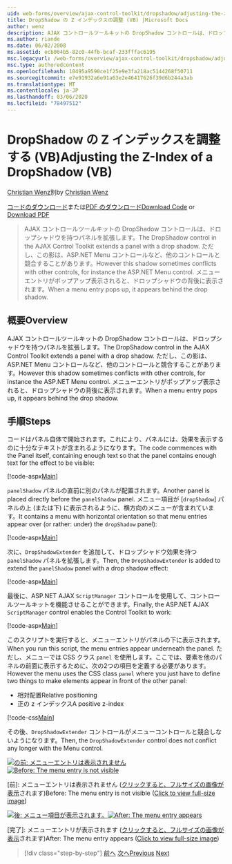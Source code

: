 ```yaml
---
uid: web-forms/overview/ajax-control-toolkit/dropshadow/adjusting-the-z-index-of-a-dropshadow-vb
title: DropShadow の Z インデックスの調整 (VB) |Microsoft Docs
author: wenz
description: AJAX コントロールツールキットの DropShadow コントロールは、ドロップシャドウを持つパネルを拡張します。 ただし、この影は、他のコントロールと競合することがあります。
ms.author: riande
ms.date: 06/02/2008
ms.assetid: ecb004b5-82c0-44fb-bcaf-233fffac6195
msc.legacyurl: /web-forms/overview/ajax-control-toolkit/dropshadow/adjusting-the-z-index-of-a-dropshadow-vb
msc.type: authoredcontent
ms.openlocfilehash: 10495a9590ce1f25e9e3fa218ac5144268f50711
ms.sourcegitcommit: e7e91932a6e91a63e2e46417626f39d6b244a3ab
ms.translationtype: MT
ms.contentlocale: ja-JP
ms.lasthandoff: 03/06/2020
ms.locfileid: "78497512"
---
```

# <a name="adjusting-the-z-index-of-a-dropshadow-vb"></a><span data-ttu-id="ccddd-104">DropShadow の Z インデックスを調整する (VB)</span><span class="sxs-lookup"><span data-stu-id="ccddd-104">Adjusting the Z-Index of a DropShadow (VB)</span></span>

<span data-ttu-id="ccddd-105">[Christian Wenz](https://github.com/wenz)別</span><span class="sxs-lookup"><span data-stu-id="ccddd-105">by [Christian Wenz](https://github.com/wenz)</span></span>

<span data-ttu-id="ccddd-106">[コードのダウンロード](https://download.microsoft.com/download/5/1/6/51652a81-500b-4f6b-88d3-617103e7941e/DropShadow1.vb.zip)または[PDF のダウンロード](https://download.microsoft.com/download/b/6/a/b6ae89ee-df69-4c87-9bfb-ad1eb2b23373/dropshadow1VB.pdf)</span><span class="sxs-lookup"><span data-stu-id="ccddd-106">[Download Code](https://download.microsoft.com/download/5/1/6/51652a81-500b-4f6b-88d3-617103e7941e/DropShadow1.vb.zip) or [Download PDF](https://download.microsoft.com/download/b/6/a/b6ae89ee-df69-4c87-9bfb-ad1eb2b23373/dropshadow1VB.pdf)</span></span>

> <span data-ttu-id="ccddd-107">AJAX コントロールツールキットの DropShadow コントロールは、ドロップシャドウを持つパネルを拡張します。</span><span class="sxs-lookup"><span data-stu-id="ccddd-107">The DropShadow control in the AJAX Control Toolkit extends a panel with a drop shadow.</span></span> <span data-ttu-id="ccddd-108">ただし、この影は、ASP.NET Menu コントロールなど、他のコントロールと競合することがあります。</span><span class="sxs-lookup"><span data-stu-id="ccddd-108">However this shadow sometimes conflicts with other controls, for instance the ASP.NET Menu control.</span></span> <span data-ttu-id="ccddd-109">メニューエントリがポップアップ表示されると、ドロップシャドウの背後に表示されます。</span><span class="sxs-lookup"><span data-stu-id="ccddd-109">When a menu entry pops up, it appears behind the drop shadow.</span></span>

## <a name="overview"></a><span data-ttu-id="ccddd-110">概要</span><span class="sxs-lookup"><span data-stu-id="ccddd-110">Overview</span></span>

<span data-ttu-id="ccddd-111">AJAX コントロールツールキットの DropShadow コントロールは、ドロップシャドウを持つパネルを拡張します。</span><span class="sxs-lookup"><span data-stu-id="ccddd-111">The DropShadow control in the AJAX Control Toolkit extends a panel with a drop shadow.</span></span> <span data-ttu-id="ccddd-112">ただし、この影は、ASP.NET Menu コントロールなど、他のコントロールと競合することがあります。</span><span class="sxs-lookup"><span data-stu-id="ccddd-112">However this shadow sometimes conflicts with other controls, for instance the ASP.NET Menu control.</span></span> <span data-ttu-id="ccddd-113">メニューエントリがポップアップ表示されると、ドロップシャドウの背後に表示されます。</span><span class="sxs-lookup"><span data-stu-id="ccddd-113">When a menu entry pops up, it appears behind the drop shadow.</span></span>

## <a name="steps"></a><span data-ttu-id="ccddd-114">手順</span><span class="sxs-lookup"><span data-stu-id="ccddd-114">Steps</span></span>

<span data-ttu-id="ccddd-115">コードはパネル自体で開始されます。これにより、パネルには、効果を表示するのに十分なテキストが含まれるようになります。</span><span class="sxs-lookup"><span data-stu-id="ccddd-115">The code commences with the Panel itself, containing enough text so that the panel contains enough text for the effect to be visible:</span></span>

[!code-aspx[Main](adjusting-the-z-index-of-a-dropshadow-vb/samples/sample1.aspx)]

<span data-ttu-id="ccddd-116">`panelShadow` パネルの直前に別のパネルが配置されます。</span><span class="sxs-lookup"><span data-stu-id="ccddd-116">Another panel is placed directly before the `panelShadow` panel.</span></span> <span data-ttu-id="ccddd-117">メニュー項目が [`dropShadow`] パネルの上 (または下) に表示されるように、横方向のメニューが含まれています。</span><span class="sxs-lookup"><span data-stu-id="ccddd-117">It contains a menu with horizontal orientation so that menu entries appear over (or rather: under) the `dropShadow` panel):</span></span>

[!code-aspx[Main](adjusting-the-z-index-of-a-dropshadow-vb/samples/sample2.aspx)]

<span data-ttu-id="ccddd-118">次に、`DropShadowExtender` を追加して、ドロップシャドウ効果を持つ `panelShadow` パネルを拡張します。</span><span class="sxs-lookup"><span data-stu-id="ccddd-118">Then, the `DropShadowExtender` is added to extend the `panelShadow` panel with a drop shadow effect:</span></span>

[!code-aspx[Main](adjusting-the-z-index-of-a-dropshadow-vb/samples/sample3.aspx)]

<span data-ttu-id="ccddd-119">最後に、ASP.NET AJAX `ScriptManager` コントロールを使用して、コントロールツールキットを機能させることができます。</span><span class="sxs-lookup"><span data-stu-id="ccddd-119">Finally, the ASP.NET AJAX `ScriptManager` control enables the Control Toolkit to work:</span></span>

[!code-aspx[Main](adjusting-the-z-index-of-a-dropshadow-vb/samples/sample4.aspx)]

<span data-ttu-id="ccddd-120">このスクリプトを実行すると、メニューエントリがパネルの下に表示されます。</span><span class="sxs-lookup"><span data-stu-id="ccddd-120">When you run this script, the menu entries appear underneath the panel.</span></span> <span data-ttu-id="ccddd-121">ただし、メニューでは CSS クラス `panel` を使用します。ここでは、要素を他のパネルの前面に表示するために、次の2つの項目を定義する必要があります。</span><span class="sxs-lookup"><span data-stu-id="ccddd-121">However the menu uses the CSS class `panel` where you just have to define two things to make elements appear in front of the other panel:</span></span>

- <span data-ttu-id="ccddd-122">相対配置</span><span class="sxs-lookup"><span data-stu-id="ccddd-122">Relative positioning</span></span>
- <span data-ttu-id="ccddd-123">正の z インデックス</span><span class="sxs-lookup"><span data-stu-id="ccddd-123">A positive z-index</span></span>

[!code-css[Main](adjusting-the-z-index-of-a-dropshadow-vb/samples/sample5.css)]

<span data-ttu-id="ccddd-124">その後、`DropShadowExtender` コントロールがメニューコントロールと競合しないようになります。</span><span class="sxs-lookup"><span data-stu-id="ccddd-124">Then, the `DropShadowExtender` control does not conflict any longer with the Menu control.</span></span>

<span data-ttu-id="ccddd-125">[![の前: メニューエントリは表示されません](adjusting-the-z-index-of-a-dropshadow-vb/_static/image2.png)](adjusting-the-z-index-of-a-dropshadow-vb/_static/image1.png)</span><span class="sxs-lookup"><span data-stu-id="ccddd-125">[![Before: The menu entry is not visible](adjusting-the-z-index-of-a-dropshadow-vb/_static/image2.png)](adjusting-the-z-index-of-a-dropshadow-vb/_static/image1.png)</span></span>

<span data-ttu-id="ccddd-126">[前]: メニューエントリは表示されません ([クリックすると、フルサイズの画像が表示](adjusting-the-z-index-of-a-dropshadow-vb/_static/image3.png)されます)</span><span class="sxs-lookup"><span data-stu-id="ccddd-126">Before: The menu entry is not visible ([Click to view full-size image](adjusting-the-z-index-of-a-dropshadow-vb/_static/image3.png))</span></span>

<span data-ttu-id="ccddd-127">[![後: メニュー項目が表示されます。](adjusting-the-z-index-of-a-dropshadow-vb/_static/image5.png)](adjusting-the-z-index-of-a-dropshadow-vb/_static/image4.png)</span><span class="sxs-lookup"><span data-stu-id="ccddd-127">[![After: The menu entry appears](adjusting-the-z-index-of-a-dropshadow-vb/_static/image5.png)](adjusting-the-z-index-of-a-dropshadow-vb/_static/image4.png)</span></span>

<span data-ttu-id="ccddd-128">[完了]: メニューエントリが表示されます ([クリックすると、フルサイズの画像が表示](adjusting-the-z-index-of-a-dropshadow-vb/_static/image6.png)されます)</span><span class="sxs-lookup"><span data-stu-id="ccddd-128">After: The menu entry appears ([Click to view full-size image](adjusting-the-z-index-of-a-dropshadow-vb/_static/image6.png))</span></span>

> [!div class="step-by-step"]
> <span data-ttu-id="ccddd-129">[前へ](manipulating-dropshadow-properties-from-client-code-cs.md)
> [次へ](manipulating-dropshadow-properties-from-client-code-vb.md)</span><span class="sxs-lookup"><span data-stu-id="ccddd-129">[Previous](manipulating-dropshadow-properties-from-client-code-cs.md)
[Next](manipulating-dropshadow-properties-from-client-code-vb.md)</span></span>
